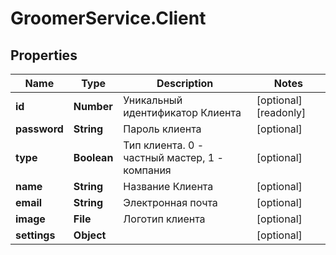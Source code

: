 # GroomerService.Client

## Properties

Name | Type | Description | Notes
------------ | ------------- | ------------- | -------------
**id** | **Number** | Уникальный идентификатор Клиента | [optional] [readonly] 
**password** | **String** | Пароль клиента | [optional] 
**type** | **Boolean** | Тип клиента. 0 - частный мастер, 1 - компания | [optional] 
**name** | **String** | Название Клиента | [optional] 
**email** | **String** | Электронная почта | [optional] 
**image** | **File** | Логотип клиента | [optional] 
**settings** | **Object** |  | [optional] 


